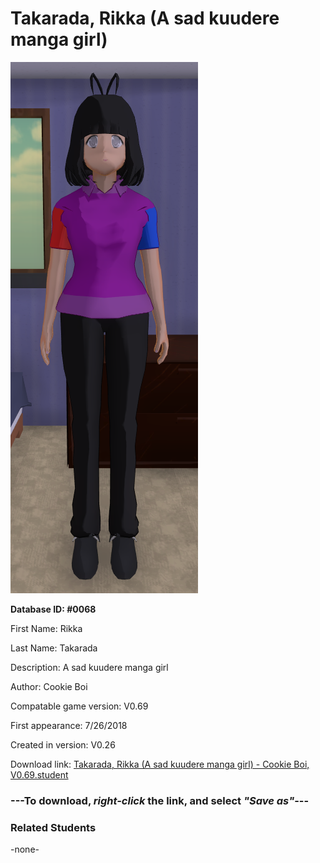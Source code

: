 # Takarada, Rikka (A sad kuudere manga girl)

<img src="../../Files/Images/Takarada, Rikka (A sad kuudere manga girl).png" title="Takarada, Rikka (A sad kuudere manga girl) - Cookie Boi, V0.69">

**Database ID: #0068**

First Name: Rikka

Last Name: Takarada

Description: A sad kuudere manga girl

Author: Cookie Boi

Compatable game version: V0.69

First appearance: 7/26/2018

Created in version: V0.26

Download link: <a href="https://raw.githubusercontent.com/Arbiter1223/Daigaku-Gurashi-Custom-Students/master/Files/Student%20Files/Takarada%2C%20Rikka%20(A%20sad%20kuudere%20manga%20girl)%20-%20Cookie%20Boi%2C%20V0.69.student">Takarada, Rikka (A sad kuudere manga girl) - Cookie Boi, V0.69.student</a>

### ---**To download, _right-click_ the link, and select _"Save as"_**---

### Related Students

-none-
